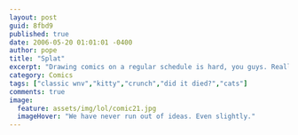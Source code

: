 ```yaml
---
layout: post
guid: 8fbd9
published: true
date: 2006-05-20 01:01:01 -0400
author: pope
title: "Splat"
excerpt: "Drawing comics on a regular schedule is hard, you guys. Really hard."
category: Comics
tags: ["classic wnv","kitty","crunch","did it died?","cats"]
comments: true 
image:
  feature: assets/img/lol/comic21.jpg
  imageHover: "We have never run out of ideas. Even slightly."
---
```


